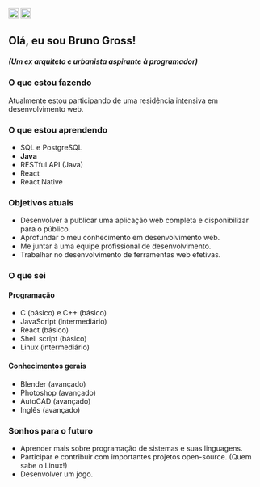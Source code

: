<span><a href="https://github.com/bvgross/bvgross/blob/main/README.pt-br.md"><img alt="Static Badge" src="https://img.shields.io/badge/pt%2Fbr-blue?style=for-the-badge" style="height: 20px"></a>
<a href="https://github.com/bvgross"><img alt="Static Badge" src="https://img.shields.io/badge/en-red?style=for-the-badge" style="height: 20px"></a></span>


## Olá, eu sou Bruno Gross! 
##### (Um ex arquiteto e urbanista aspirante à programador)

### O que estou fazendo
Atualmente estou participando de uma residência intensiva em desenvolvimento web.

### O que estou aprendendo 
- SQL e PostgreSQL
- <strong>Java</strong>
- RESTful API (Java)
- React
- React Native

### Objetivos atuais
- Desenvolver a publicar uma aplicação web completa e disponibilizar para o público.
- Aprofundar o meu conhecimento em desenvolvimento web.
- Me juntar à uma equipe profissional de desenvolvimento.
- Trabalhar no desenvolvimento de ferramentas web efetivas.

### O que sei
#### Programação
- C (básico) e C++ (básico)
- JavaScript (intermediário)
- React (básico)
- Shell script (básico)
- Linux (intermediário)

#### Conhecimentos gerais
- Blender (avançado)
- Photoshop (avançado)
- AutoCAD (avançado)
- Inglês (avançado)

### Sonhos para o futuro
- Aprender mais sobre programação de sistemas e suas linguagens.
- Participar e contribuir com importantes projetos open-source. (Quem sabe o Linux!)
- Desenvolver um jogo.
